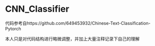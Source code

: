 # CNN_Classifier
代码参考自https://github.com/649453932/Chinese-Text-Classification-Pytorch

本人只是对代码结构进行略微调整，并加上大量注释记录下自己的理解